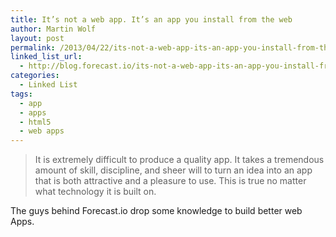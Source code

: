 ```yaml
---
title: It’s not a web app. It’s an app you install from the web
author: Martin Wolf
layout: post
permalink: /2013/04/22/its-not-a-web-app-its-an-app-you-install-from-the-web/
linked_list_url:
  - http://blog.forecast.io/its-not-a-web-app-its-an-app-you-install-from-the-web/
categories:
  - Linked List
tags:
  - app
  - apps
  - html5
  - web apps
---
```

> It is extremely difficult to produce a quality app. It takes a tremendous amount of skill, discipline, and sheer will to turn an idea into an app that is both attractive and a pleasure to use. This is true no matter what technology it is built on.

The guys behind Forecast.io drop some knowledge to build better web Apps.